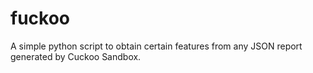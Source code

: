 # fuckoo
A simple python script to obtain certain features from any JSON report generated by Cuckoo Sandbox.
